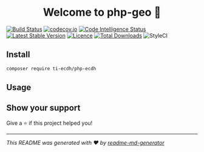 <h1 align="center">Welcome to php-geo 👋</h1>
<p>
</p>

[![Build Status](https://travis-ci.org/ti-ecdh/php-ecdh.svg?branch=master)](https://travis-ci.org/ti-ecdh/php-ecdh)
[![codecov.io](http://codecov.io/github/ti-ecdh/php-ecdh/coverage.svg?branch=master)](http://codecov.io/github/ti-ecdh/php-ecdh?branch=master)
[![Code Intelligence Status](https://scrutinizer-ci.com/g/ti-ecdh/php-ecdh/badges/code-intelligence.svg?b=master)](https://scrutinizer-ci.com/code-intelligence)
[![Latest Stable Version](https://poser.pugx.org/ti-ecdh/php-ecdh/v/stable)](https://packagist.org/packages/ti-ecdh/php-ecdh)
[![Licence](https://poser.pugx.org/ti-ecdh/php-ecdh/license.svg)](https://packagist.org/packages/ti-ecdh/php-ecdh)
[![Total Downloads](https://poser.pugx.org/ti-ecdh/php-ecdh/downloads.svg)](https://packagist.org/packages/ti-ecdh/php-ecdh)
![StyleCI](https://github.styleci.io/repos/194645280/shield?branch=master)

## Install

```sh
composer require ti-ecdh/php-ecdh
```

## Usage 


## Show your support

Give a ⭐️ if this project helped you!

***
_This README was generated with ❤️ by [readme-md-generator](https://github.com/kefranabg/readme-md-generator)_